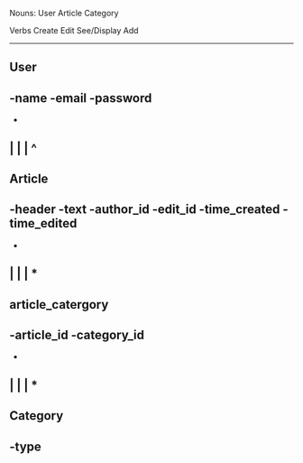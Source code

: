 Nouns:
User
Article
Category

Verbs
Create
Edit
See/Display
Add


--------
User
------
-name
-email
-password
--------
+
|
|
|
^
--------
Article
------
-header
-text
-author_id
-edit_id
-time_created
-time_edited
--------
*
|
|
|
*
--------
article_catergory
------
-article_id
-category_id
------
*
|
|
|
*
--------
Category
------
-type
--------

